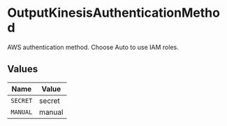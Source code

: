 # OutputKinesisAuthenticationMethod

AWS authentication method. Choose Auto to use IAM roles.


## Values

| Name     | Value    |
| -------- | -------- |
| `SECRET` | secret   |
| `MANUAL` | manual   |